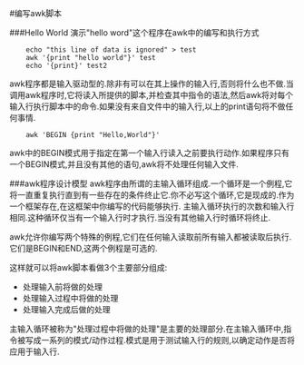 #编写awk脚本

###Hello World
演示"hello word"这个程序在awk中的编写和执行方式

```
	echo "this line of data is ignored" > test
	awk '{print "hello world"}' test
	echo '{print}' test2
```

awk程序都是输入驱动型的.除非有可以在其上操作的输入行,否则将什么也不做.当调用awk程序时,它将读入所提供的脚本,并检查其中指令的语法,然后awk将对每个输入行执行脚本中的命令.如果没有来自文件中的输入行,以上的print语句将不做任何事情.

```
	awk 'BEGIN {print "Hello,World"}'
```

awk中的BEGIN模式用于指定在第一个输入行读入之前要执行动作.如果程序只有一个BEGIN模式,并且没有其他的语句,awk将不处理任何输入文件.

###awk程序设计模型
awk程序由所谓的主输入循环组成.一个循环是一个例程,它将一直重复执行直到有一些存在的条件终止它.你不必写这个循环,它是现成的.作为一个框架存在,在这框架中你编写的代码能够执行.
主输入循环执行的次数和输入行相同.这种循环仅当有一个输入行时才执行.当没有其他输入行时循环将终止.

awk允许你编写两个特殊的例程,它们在任何输入读取前所有输入都被读取后执行.它们是BEGIN和END,这两个例程是可选的.

这样就可以将awk脚本看做3个主要部分组成:
+ 处理输入前将做的处理
+ 处理输入过程中将做的处理
+ 处理输入完成后做的处理

主输入循环被称为"处理过程中将做的处理"是主要的处理部分.在主输入循环中,指令被写成一系列的模式/动作过程.模式是用于测试输入行的规则,以确定动作是否将应用于输入行.
